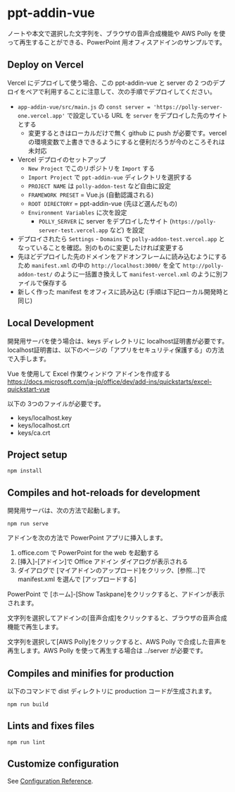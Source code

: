 # ppt-addin-vue

ノートや本文で選択した文字列を、ブラウザの音声合成機能や AWS Polly を使って再生することができる、PowerPoint 用オフィスアドインのサンプルです。

## Deploy on Vercel

Vercel にデプロイして使う場合、この ppt-addin-vue と server の 2 つのデプロイをペアで利用することに注意して、次の手順でデプロイしてください。

- `app-addin-vue/src/main.js` の `const server = 'https://polly-server-one.vercel.app'` で設定している URL を `server` をデプロイした先のサイトとする
  - 変更するときはローカルだけで無く github に push が必要です。vercel の環境変数で上書きできるようにすると便利だろうが今のところそれは未対応
- Vercel デプロイのセットアップ
  - `New Project` でこのリポジトリを `Import` する
  - `Import Project` で `ppt-addin-vue` ディレクトリを選択する
  - `PROJECT NAME` は `polly-addon-test` など自由に設定
  - `FRAMEWORK PRESET` = Vue.js (自動認識される)
  - `ROOT DIRECTORY` = ppt-addin-vue (先ほど選んだもの)
  - `Environment Variables` に次を設定
    - `POLLY_SERVER` に server をデプロイしたサイト (`https://polly-server-test.vercel.app` など) を設定
- デプロイされたら `Settings` - `Domains` で `polly-addon-test.vercel.app` となっていることを確認。別のものに変更したければ変更する
- 先ほどデプロイした先のドメインをアドオンフレームに読み込むようにするため `manifest.xml` の中の `http://localhost:3000/` を全て `http://polly-addon-test/` のように一括置き換えして `manifest-vercel.xml` のように別ファイルで保存する
- 新しく作った manifest をオフィスに読み込む (手順は下記ローカル開発時と同じ)

## Local Development

開発用サーバを使う場合は、keys ディレクトリに localhost証明書が必要です。localhost証明書は、以下のページの「アプリをセキュリティ保護する」の方法で入手します。

Vue を使用して Excel 作業ウィンドウ アドインを作成する
https://docs.microsoft.com/ja-jp/office/dev/add-ins/quickstarts/excel-quickstart-vue

以下の 3つのファイルが必要です。

- keys/localhost.key
- keys/localhost.crt
- keys/ca.crt

## Project setup
```
npm install
```

## Compiles and hot-reloads for development

開発用サーバは、次の方法で起動します。

```
npm run serve
```

アドインを次の方法で PowerPoint アプリに挿入します。

1. office.com で PowerPoint for the web を起動する
2. [挿入]-[アドイン]で Office アドイン ダイアログが表示される
3. ダイアログで [マイアドインのアップロード]をクリック、[参照...]で manifest.xml を選んで [アップロードする]

PowerPoint で [ホーム]-[Show Taskpane]をクリックすると、アドインが表示されます。

文字列を選択してアドインの[音声合成]をクリックすると、ブラウザの音声合成機能で再生します。

文字列を選択して[AWS Polly]をクリックすると、AWS Polly で合成した音声を再生します。AWS Polly を使って再生する場合は ../server が必要です。

## Compiles and minifies for production

以下のコマンドで dist ディレクトリに production コードが生成されます。

```
npm run build
```

## Lints and fixes files
```
npm run lint
```

## Customize configuration
See [Configuration Reference](https://cli.vuejs.org/config/).
